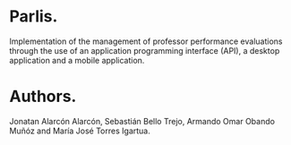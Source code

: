 # Parlis.

Implementation of the management of professor performance evaluations through the use of an application programming interface (API), a desktop application and a mobile application.

# Authors.

Jonatan Alarcón Alarcón, Sebastián Bello Trejo, Armando Omar Obando Muñóz and María José Torres Igartua.
